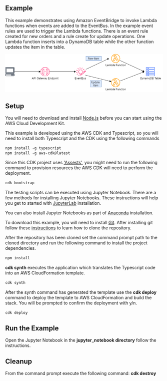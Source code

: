 ## Example
This example demonstrates using Amazon EventBridge to invoke Lambda functions when events are added to the EventBus. In the example event rules are used to trigger the Lambda functions. There is an event rule created for new orders and a rule create for update operations. One Lambda function inserts into a DynamoDB table while the other function updates the item in the table.

![architecture](./images/architecture_1.png "Architecture")


## Setup

You will need to download and install [Node.js](https://nodejs.org/en/download/) before you can start using the AWS Cloud Development Kit.


This example is developed using the AWS CDK and Typescript, so you will need to install both Typescript and the CDK using the following commands
```
npm install -g typescript
npm install -g aws-cdk@latest
```
Since this CDK project uses ['Assests'](https://docs.aws.amazon.com/cdk/latest/guide/assets.html), you might need to run the following command to provision resources the AWS CDK will need to perform the deployment.

```bash 
cdk bootstrap
```

The testing scripts can be executed using Jupyter Notebook. There are a few methods for installing Jupyter Notebooks. These instructions will help you get to started with [JupyterLab](https://jupyter.org/install) installation. 

You can also install Jupyter Notebooks as part of [Anaconda](https://docs.anaconda.com/anaconda/install/index.html) installation.

To download this example, you will need to install [Git](https://github.com/git-guides/install-git). After installing git follow these [instructions](https://github.com/git-guides/git-clone) to learn how to clone the repository.

After the repository has been cloned set the command prompt path to the cloned directory and run the following command to install the project dependencies.

```bash
npm install
```

**cdk synth** executes the application which translates the Typescript code into an AWS CloudFormation template.

```bash
cdk synth
```

After the synth command has generated the template use the  **cdk deploy** command to deploy the template to AWS CloudFormation and build the stack. You will be prompted to confirm the deployment with y/n.

```bash
cdk deploy
```

## Run the Example
Open the Jupyter Notebook in the **jupyter_notebook directory** follow the instructions.


## Cleanup
From the command prompt execute the following command: **cdk destroy**